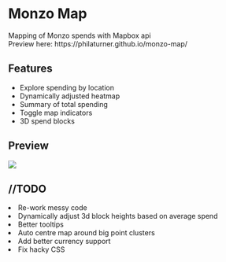 <h1>Monzo Map</h1>
<p>Mapping of Monzo spends with Mapbox api<br>Preview here: https://philaturner.github.io/monzo-map/</p>
<h2>Features</h2>
  <ul><li>Explore spending by location</li>
  <li>Dynamically adjusted heatmap</li>
  <li>Summary of total spending</li>
  <li>Toggle map indicators</li>
  <li>3D spend blocks</li></ul>
<h2>Preview</h2>
<p><img src="https://preview.ibb.co/m3zfGa/Screen_Shot_2017_08_09_at_22_27_42.png" /></p>
<h2>//TODO</h2
<ul><li>Re-work messy code</li>
<li>Dynamically adjust 3d block heights based on average spend</li>
<li>Better tooltips</li>
<li>Auto centre map around big point clusters</li>
<li>Add better currency support</li>
<li>Fix hacky CSS</li></ul>
